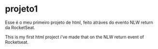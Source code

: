 # projeto1

Esse é o meu primeiro projeto de html, feito atráves do evento NLW return da RocketSeat.

This is my first html project i've made that on the NLW return event of Rocketseat.
